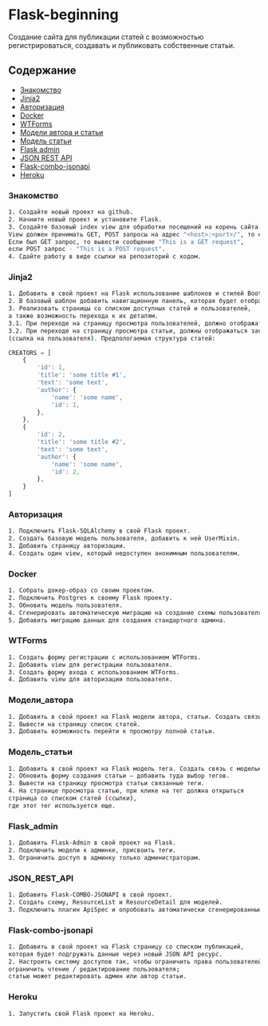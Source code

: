 # Flask-beginning
Создание сайта для публикации статей с возможностью регистрироваться, создавать и публиковать собственные статьи.

## Содержание
- [Знакомство](#знакомство)
- [Jinja2](#jinja2)
- [Авторизация](#авторизация)
- [Docker](#docker)
- [WTForms](#wtforms)
- [Модели автора и статьи](#модели_автора)
- [Модель статьи](#модель_статьи)
- [Flask admin](#flask_admin)
- [JSON REST API](#json_rest_api)
- [Flask-combo-jsonapi](#flask-combo-jsonapi)
- [Heroku](#heroku)

### Знакомство
```sh
1. Создайте новый проект на github.
2. Начните новый проект и установите Flask.
3. Cоздайте базовый index view для обработки посещений на корень сайта. 
View должен принимать GET, POST запросы на адрес "<host>:<port>/", то есть на корень сайта. 
Если был GET запрос, то вывести сообщение "This is a GET request", 
если POST запрос - "This is a POST request".
4. Cдайте работу в виде ссылки на репозиторий с кодом.
```

### Jinja2
```sh
1. Добавить в свой проект на Flask использование шаблонов и стилей Bootstrap.
2. В базовый шаблон добавить навигационную панель, которая будет отображаться на всех страницах ресурса.
3. Реализовать страницы со списком доступных статей и пользователей, 
а также возможность перехода к их деталям.
3.1. При переходе на страницу просмотра пользователей, должно отображаться имя пользователя
3.2. При переходе на страницу просмотра статьи, должны отображаться заголовок статьи, текст, автор статьи 
(ссылка на пользователя). Предпологаемая структура статей:
```
```typescript
CREATORS = [
    {
        'id': 1,
        'title': 'some title #1',
        'text': 'some text',
        'author': {
            'name': 'some name',
            'id': 1,
        },
    },
    {
        'id': 2,
        'title': 'some title #2',
        'text': 'some text',
        'author': {
            'name': 'some name',
            'id': 2,
        },
    }
]
```

### Авторизация
```sh
1. Подключить Flask-SQLAlchemy в свой Flask проект.
2. Создать базовую модель пользователя, добавить к ней UserMixin.
3. Добавить страницу авторизации.
4. Создать один view, который недоступен анонимным пользователям.
```

### Docker
```sh
1. Собрать докер-образ со своим проектом.
2. Подключить Postgres к своему Flask проекту.
3. Обновить модель пользователя.
4. Сгенерировать автоматическую миграцию на создание схемы пользователя.
5. Добавить миграцию данных для создания стандартного админа.
```

### WTForms
```sh
1. Создать форму регистрации с использованием WTForms.
2. Добавить view для регистрации пользователя.
3. Создать форму входа с использованием WTForms.
4. Добавить view для авторизации пользователя.
```

### Модели_автора
```sh
1. Добавить в свой проект на Flask модели автора, статьи. Создать связи.
2. Вывести на страницу список статей.
3. Добавить возможность перейти к просмотру полной статьи.
```

### Модель_статьи
```sh
1. Добавить в свой проект на Flask модель тега. Создать связь с моделью статьи.
2. Обновить форму создания статьи — добавить туда выбор тегов.
3. Вывести на страницу просмотра статьи связанные теги.
4. На странице просмотра статью, при клике на тег должна открыться 
страница со списком статей (ссылки), 
где этот тег используется еще.
```

### Flask_admin
```sh
1. Добавить Flask-Admin в свой проект на Flask.
2. Подключить модели к админке, присвоить теги.
3. Ограничить доступ в админку только администраторам.
```

### JSON_REST_API
```sh
1. Добавить Flask-COMBO-JSONAPI в свой проект.
2. Создать схему, ResourceList и ResourceDetail для моделей.
3. Подключить плагин ApiSpec и опробовать автоматически сгенерированные ресурсы.
```

### Flask-combo-jsonapi
```sh
1. Добавить в свой проект на Flask страницу со списком публикаций, 
которая будет подгружать данные через новый JSON API ресурс.
2. Настроить систему доступов так, чтобы ограничить права пользователей:
ограничить чтение / редактирование пользователя;
статью может редактировать админ или автор статьи.
```

### Heroku
```sh
1. Запустить свой Flask проект на Heroku.
```
